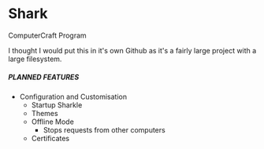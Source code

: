 # Shark
ComputerCraft Program

I thought I would put this in it's own Github as it's a fairly large project with a large filesystem.

##### PLANNED FEATURES
- Configuration and Customisation
  - Startup Sharkle
  - Themes
  - Offline Mode
    - Stops requests from other computers
  - Certificates
